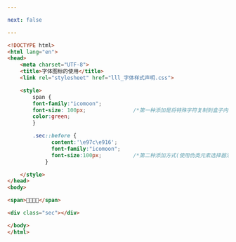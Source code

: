 ```yaml
---

next: false

---
```




<BlogInfo id="106" title="78.字体图标的使用" author="白日梦想猿" pv=0 read_times=0 pre_cost_time="0分28秒" category="css学习" tag_list="['css学习']" create_time="2020.07.28 13:55:10" update_time="2020.08.08 09:30:20" />

```html
<!DOCTYPE html>
<html lang="en">
<head>
    <meta charset="UTF-8">
    <title>字体图标的使用</title>
    <link rel="stylesheet" href="lll_字体样式声明.css">

    <style>
        span {
        font-family:"icomoon";
        font-size: 100px;               /*第一种添加是将特殊字符复制到盒子内部*/
        color:green;
        }

        .sec::before {
              content:'\e97c\e916';
              font-family:"icomoon";
              font-size:100px;          /*第二种添加方式(使用伪类元素选择器添加到盒子的开始部位或结尾部位)*/
            }

    </style>
</head>
<body>

<span></span>

<div class="sec"></div>

</body>
</html>
```



<ActionBox />
